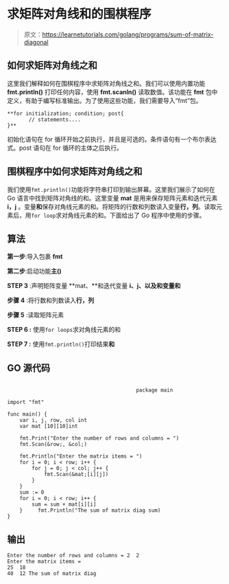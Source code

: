 # 求矩阵对角线和的围棋程序

> 原文：<https://learnetutorials.com/golang/programs/sum-of-matrix-diagonal>

## 如何求矩阵对角线之和

这里我们解释如何在围棋程序中求矩阵对角线之和。我们可以使用内置功能 **fmt.println()** 打印任何内容，使用 **fmt.scanln()** 读取数值。该功能在 **fmt** 包中定义，有助于编写标准输出。为了使用这些功能，我们需要导入“fmt”包。

```
**for initialization; condition; post{
       // statements....
}** 

```

初始化语句在 for 循环开始之前执行，并且是可选的。条件语句有一个布尔表达式。post 语句在 for 循环的主体之后执行。

## 围棋程序中如何求矩阵对角线之和

我们使用`fmt.println()`功能将字符串打印到输出屏幕。这里我们展示了如何在 Go 语言中找到矩阵对角线的和。这里变量 **mat** 是用来保存矩阵元素和迭代元素 **i，j** 。变量**和**保存对角线元素的和。将矩阵的行数和列数读入变量**行，列**。读取元素后，用`for loop`求对角线元素的和。下面给出了 Go 程序中使用的步骤。

## 算法

**第一步**:导入包裹 **fmt**

**第二步**:启动功能**主()**

**STEP 3** :声明矩阵变量 **mat、**和迭代变量 **i、j、**以及和变量**和**

**步骤 4** :将行数和列数读入**行，列**

**步骤 5** :读取矩阵元素

****STEP 6** :** 使用`for loops`求对角线元素的和

****STEP 7** :** 使用`fmt.println()`打印结果**和**

## GO 源代码

```

                                          package main

import "fmt"

func main() {
    var i, j, row, col int
    var mat [10][10]int

    fmt.Print("Enter the number of rows and columns = ")
    fmt.Scan(&row;, &col;)

    fmt.Println("Enter the matrix items = ")
    for i = 0; i < row; i++ {
        for j = 0; j < col; j++ {
            fmt.Scan(&mat;[i][j])
        }
    }
    sum := 0
    for i = 0; i < row; i++ {
        sum = sum + mat[i][i]
    }     fmt.Println("The sum of matrix diag sum)
}

```

## 输出

```
Enter the number of rows and columns = 2  2
Enter the matrix items = 
25  18
40  12 The sum of matrix diag 
```